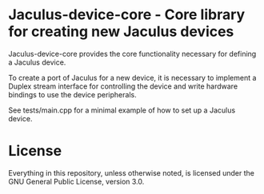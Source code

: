 # Jaculus-device-core - Core library for creating new Jaculus devices

Jaculus-device-core provides the core functionality necessary for defining a Jaculus device.

To create a port of Jaculus for a new device, it is necessary to implement a Duplex
stream interface for controlling the device and write hardware bindings to use
the device peripherals.

See tests/main.cpp for a minimal example of how to set up a Jaculus device.

# License

Everything in this repository, unless otherwise noted, is licensed under the
GNU General Public License, version 3.0.
